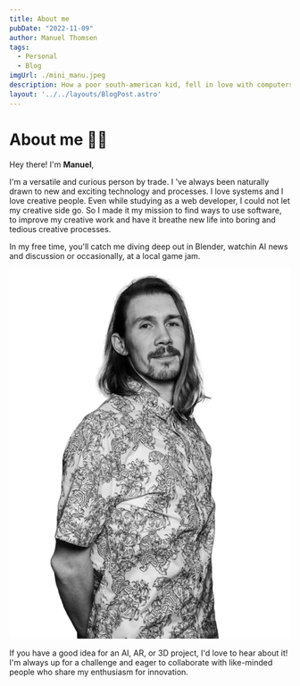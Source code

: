 ```yaml
---
title: About me
pubDate: "2022-11-09"
author: Manuel Thomsen
tags:
  - Personal
  - Blog
imgUrl: ./mini_manu.jpeg
description: How a poor south-american kid, fell in love with computers.
layout: '../../layouts/BlogPost.astro'
---
```


# About me 🙋‍♂️

Hey there! I'm **Manuel**,

I'm a versatile and curious person by trade. I 've always been naturally drawn to new and exciting technology and processes. I love systems and I love creative people. Even while studying as a web developer, I could not let my creative side go. So I made it my mission to find ways to use software, to improve my creative work and have it breathe new life into boring and tedious creative processes.

In my free time, you'll catch me diving deep out in Blender, watchin AI news and discussion or occasionally, at a local game jam.

 ![Manuel](./manuel.png)

If you have a good idea for an AI, AR, or 3D project, I'd love to hear about it! I'm always up for a challenge and eager to collaborate with like-minded people who share my enthusiasm for innovation.

